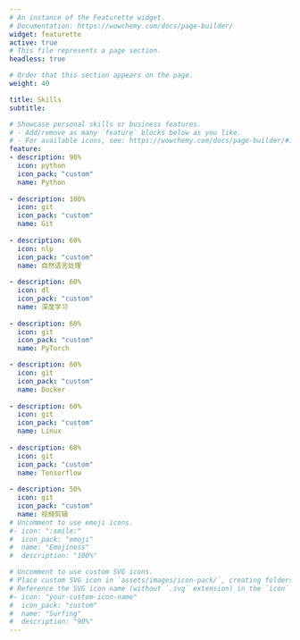 ```yaml
---
# An instance of the Featurette widget.
# Documentation: https://wowchemy.com/docs/page-builder/
widget: featurette
active: true
# This file represents a page section.
headless: true

# Order that this section appears on the page.
weight: 40

title: Skills
subtitle:

# Showcase personal skills or business features.
# - Add/remove as many `feature` blocks below as you like.
# - For available icons, see: https://wowchemy.com/docs/page-builder/#icons
feature:
- description: 90%
  icon: python
  icon_pack: "custom"
  name: Python
  
- description: 100%
  icon: git
  icon_pack: "custom"
  name: Git
  
- description: 60%
  icon: nlp
  icon_pack: "custom"
  name: 自然语言处理
  
- description: 60%
  icon: dl
  icon_pack: "custom"
  name: 深度学习
  
- description: 60%
  icon: git
  icon_pack: "custom"
  name: PyTorch

- description: 60%
  icon: git
  icon_pack: "custom"
  name: Docker
  
- description: 60%
  icon: git
  icon_pack: "custom"
  name: Linux
  
- description: 60%
  icon: git
  icon_pack: "custom"
  name: Tensorflow
  
- description: 50%
  icon: git
  icon_pack: "custom"
  name: 视频剪辑
# Uncomment to use emoji icons.
#- icon: ":smile:"
#  icon_pack: "emoji"
#  name: "Emojiness"
#  description: "100%"  

# Uncomment to use custom SVG icons.
# Place custom SVG icon in `assets/images/icon-pack/`, creating folders if necessary.
# Reference the SVG icon name (without `.svg` extension) in the `icon` field.
#- icon: "your-custom-icon-name"
#  icon_pack: "custom"
#  name: "Surfing"
#  description: "90%"
---
```

